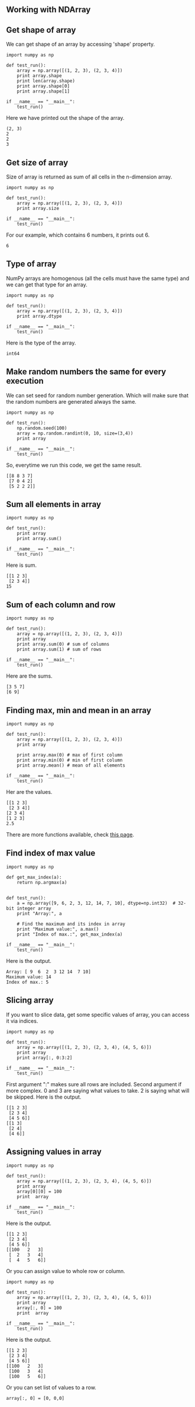 ## Working with NDArray

## Get shape of array

We can get shape of an array by accessing 'shape' property.

```
import numpy as np

def test_run():
    array = np.array([(1, 2, 3), (2, 3, 4)])
    print array.shape
    print len(array.shape)
    print array.shape[0]
    print array.shape[1]

if __name__ == "__main__":
    test_run()
```

Here we have printed out the shape of the array.

```
(2, 3)
2
2
3
```

## Get size of array

Size of array is returned as sum of all cells in the n-dimension array.

```
import numpy as np

def test_run():
    array = np.array([(1, 2, 3), (2, 3, 4)])
    print array.size

if __name__ == "__main__":
    test_run()
```

For our example, which contains 6 numbers, it prints out 6.

```
6
```

## Type of array

NumPy arrays are homogenous \(all the cells must have the same type\) and we can get that type for an array.

```
import numpy as np

def test_run():
    array = np.array([(1, 2, 3), (2, 3, 4)])
    print array.dtype

if __name__ == "__main__":
    test_run()
```

Here is the type of the array.

```
int64
```

## Make random numbers the same for every execution

We can set seed for random number generation. Which will make sure that the random numbers are generated always the same.

```
import numpy as np

def test_run():
    np.random.seed(100)
    array = np.random.randint(0, 10, size=(3,4))
    print array

if __name__ == "__main__":
    test_run()
```

So, everytime we run this code, we get the same result.

```
[[8 8 3 7]
 [7 0 4 2]
 [5 2 2 2]]
```

## Sum all elements in array

```
import numpy as np

def test_run():
    print array
    print array.sum()

if __name__ == "__main__":
    test_run()
```

Here is sum.

```
[[1 2 3]
 [2 3 4]]
15
```

## Sum of each column and row

```
import numpy as np

def test_run():
    array = np.array([(1, 2, 3), (2, 3, 4)])
    print array
    print array.sum(0) # sum of columns
    print array.sum(1) # sum of rows

if __name__ == "__main__":
    test_run()
```

Here are the sums.

```
[3 5 7]
[6 9]
```

## Finding max, min and mean in an array

```
import numpy as np

def test_run():
    array = np.array([(1, 2, 3), (2, 3, 4)])
    print array

    print array.max(0) # max of first column
    print array.min(0) # min of first column
    print array.mean() # mean of all elements

if __name__ == "__main__":
    test_run()
```

Her are the values.

```
[[1 2 3]
 [2 3 4]]
[2 3 4]
[1 2 3]
2.5
```

There are more functions available, check [this page](https://docs.scipy.org/doc/numpy/reference/routines.math.html).

## Find index of max value

```
import numpy as np

def get_max_index(a):
    return np.argmax(a)


def test_run():
    a = np.array([9, 6, 2, 3, 12, 14, 7, 10], dtype=np.int32)  # 32-bit integer array
    print "Array:", a

    # Find the maximum and its index in array
    print "Maximum value:", a.max()
    print "Index of max.:", get_max_index(a)

if __name__ == "__main__":
    test_run()
```

Here is the output.

```
Array: [ 9  6  2  3 12 14  7 10]
Maximum value: 14
Index of max.: 5
```

## Slicing array

If you want to slice data, get some specific values of array, you can access it via indices.

```
import numpy as np

def test_run():
    array = np.array([(1, 2, 3), (2, 3, 4), (4, 5, 6)])
    print array
    print array[:, 0:3:2]

if __name__ == "__main__":
    test_run()
```

First argument ":" makes sure all rows are included. Second argument if more complex. 0 and 3 are saying what values to take. 2 is saying what will be skipped. Here is the output.

```
[[1 2 3]
 [2 3 4]
 [4 5 6]]
[[1 3]
 [2 4]
 [4 6]]
```

## Assigning values in array

```
import numpy as np

def test_run():
    array = np.array([(1, 2, 3), (2, 3, 4), (4, 5, 6)])
    print array
    array[0][0] = 100
    print  array

if __name__ == "__main__":
    test_run()
```

Here is the output.

```
[[1 2 3]
 [2 3 4]
 [4 5 6]]
[[100   2   3]
 [  2   3   4]
 [  4   5   6]]
```

Or you can assign value to whole row or column.

```
import numpy as np

def test_run():
    array = np.array([(1, 2, 3), (2, 3, 4), (4, 5, 6)])
    print array
    array[:, 0] = 100
    print  array

if __name__ == "__main__":
    test_run()
```

Here is the output.

```
[[1 2 3]
 [2 3 4]
 [4 5 6]]
[[100   2   3]
 [100   3   4]
 [100   5   6]]
```

Or you can set list of values to a row. 

```
array[:, 0] = [0, 0,0]
```



